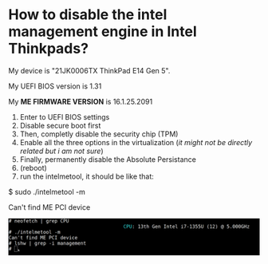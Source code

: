 # How to disable the intel management engine in Intel Thinkpads?

My device is "21JK0006TX ThinkPad E14 Gen 5".

My UEFI BIOS version is 1.31

My **ME FIRMWARE VERSION** is 16.1.25.2091

1. Enter to UEFI BIOS settings
2. Disable secure boot first
3. Then, completly disable the security chip (TPM)
4. Enable all the three options in the virtualization (*it might not be directly related but i am not sure*)
5. Finally, permanently disable the Absolute Persistance
6. (reboot)
7. run the intelmetool, it should be like that:


$ sudo ./intelmetool -m

Can't find ME PCI device

![](Ekran_Görüntüsü_2024-11-20_22-48-31.png)

